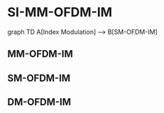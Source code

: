 # SI-MM-OFDM-IM

graph TD
    A[Index Modulation] --> B[SM-OFDM-IM]

## MM-OFDM-IM

## SM-OFDM-IM

## DM-OFDM-IM
